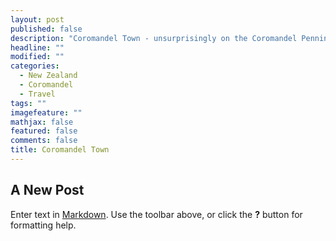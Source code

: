```yaml
---
layout: post
published: false
description: "Coromandel Town - unsurprisingly on the Coromandel Penninsular"
headline: ""
modified: ""
categories: 
  - New Zealand
  - Coromandel
  - Travel
tags: ""
imagefeature: ""
mathjax: false
featured: false
comments: false
title: Coromandel Town
---
```


## A New Post

Enter text in [Markdown](http://daringfireball.net/projects/markdown/). Use the toolbar above, or click the **?** button for formatting help.
